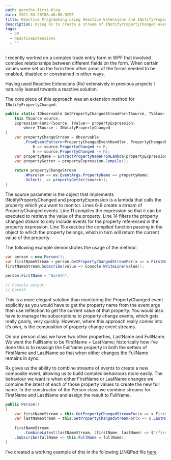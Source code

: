 ```yaml
---
path: gareths-first-blog
date: 2021-03-20T08:46:06.929Z
title: Reactive Programming using Reactive Extensions and INotifyPropertyChanged
description: Using Rx to create a stream of INotifyPropertyChanged events
tags:
  - C#
  - ReactiveExtensions
  - ""
---
```

I recently worked on a complex trade entry form in WPF that involved complex relationships between different fields on the form. When certain values were set on the form then other areas of the forms needed to be enabled, disabled or constrained in other ways.

Having used Reactive Extensions (Rx) extensively in previous projects I naturally leaned towards a reactive solution.

The core piece of this approach was an extension method for `INotifyPropertyChanged`.

```csharp
public static IObservable GetPropertyChangedStreamFor<TSource, TValue>(
    this TSource source, 
    Expression<Func<TSource, TValue>> propertyExpression)
        where TSource : INotifyPropertyChanged
{
    var propertyChangeStream = Observable
        .FromEventPattern<PropertyChangedEventHandler, PropertyChangedEventArgs>(
            h => source.PropertyChanged += h, 
            h => source.PropertyChanged -= h); 
    var propertyName = ExtractPropertyNameFromLambda(propertyExpression);
    var propertyGetter = propertyExpression.Compile();
		
    return propertyChangeStream
        .Where(ev => ev.EventArgs.PropertyName == propertyName)
        .Select(_ => propertyGetter(source));
}
```

The source parameter is the object that implements INotifyPropertyChanged and propertyExpression is a lambda that calls the property which you want to monitor. Lines 6-9 create a stream of PropertyChanged events. Line 11 compiles the expression so that it can be executed to retrieve the value of the property. Line 14 filters the property changed stream to only include events for the property referenced in the property expression. Line 15 executes the compiled function passing in the object to which the property belongs, which in turn will return the current value of the property.

The following example demonstrates the usage of the method:

```csharp
var person = new Person();
var firstNameStream = person.GetPropertyChangedStreamFor(x => x.FirstName);
firstNameStream.Subscribe(value => Console.WriteLine(value));
 
person.FirstName = "Gareth";
 
// Console output:
// Gareth
```

This is a more elegant solution than monitoring the PropertyChanged event explicitly as you would have to get the property name from the event args then use reflection to get the current value of that property. You would also have to manage the subscriptions to property change events, which gets really gnarly, very quickly. However, where this approach really comes into it’s own, is the composition of property change event streams.

On our person class we have two other properties, LastName and FullName. We want the FullName to be FirstName + LastName; historically how I’ve done this is to reassign the FullName property in both the setters of FirstName and LastName so that when either changes the FullName remains in sync.

Rx gives us the ability to combine streams of events to create a new composite event, allowing us to build complex behaviours more easily. The behaviour we want is when either FirstName or LastName changes we combine the latest of each of those property values to create the new full name. In the constructor of the Person class we combine streams for FirstName and LastName and assign the result to FullName.

```csharp
public Person()
{
    var firstNameStream = this.GetPropertyChangedStreamFor(x => x.FirstName);
    var lastNameStream = this.GetPropertyChangedStreamFor(x => x.LastName);
 
    firstNameStream
        .CombineLatest(lastNameStream, (firstName, lastName) => $"{firstName} {lastName}") 
	.Subscribe(fullName => this.FullName = fullName);
}
```

I’ve created a working example of this in the following LINQPad file [](https://gist.github.com/gareth-evans/0a3df69cfdd12674509dc9f411b1c740)[](https://gist.github.com/gareth-evans/0a3df69cfdd12674509dc9f411b1c740)[here](https://gist.github.com/gareth-evans/0a3df69cfdd12674509dc9f411b1c740)